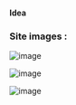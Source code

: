 #### Idea


### Site images :
![image](https://user-images.githubusercontent.com/65060103/123099853-31a06700-d450-11eb-87b8-17ae32757e6a.png)


![image](https://user-images.githubusercontent.com/65060103/123099873-36fdb180-d450-11eb-81ed-9b9ba54f0ab5.png)


![image](https://user-images.githubusercontent.com/65060103/123099885-3a913880-d450-11eb-84ee-c75a6cb5f299.png)
